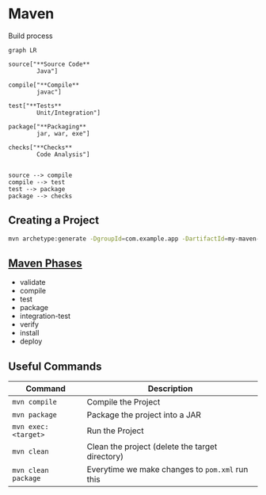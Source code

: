 # Maven

Build process
```mermaid
graph LR

source["**Source Code**
        Java"]

compile["**Compile**
        javac"]

test["**Tests**
        Unit/Integration"]

package["**Packaging**
        jar, war, exe"]

checks["**Checks**
        Code Analysis"]


source --> compile
compile --> test
test --> package
package --> checks
```

## Creating a Project
```bash
mvn archetype:generate -DgroupId=com.example.app -DartifactId=my-maven-app -DarchetypeArtifactId=maven-archetype-quickstart -DarchetypeVersion=1.5 -DinteractiveMode=false
```

## [Maven Phases](https://maven.apache.org/guides/getting-started/maven-in-five-minutes.html)
- validate
- compile
- test
- package
- integration-test
- verify
- install
- deploy

## Useful Commands
| Command | Description |
| ------- | ------------| 
| `mvn compile` | Compile the Project |
| `mvn package` | Package the project into a JAR |
| `mvn exec:<target>` | Run the Project |
| `mvn clean` | Clean the project (delete the target directory) |
| `mvn clean package` | Everytime we make changes to `pom.xml` run this |

